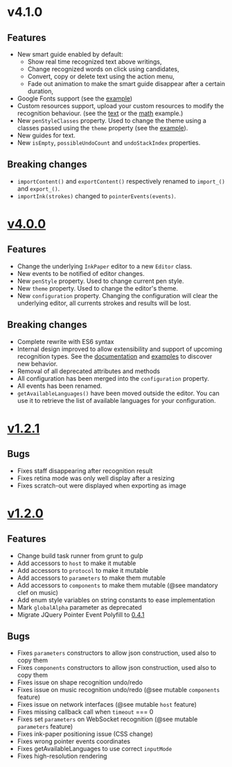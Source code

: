 # v4.1.0

## Features
- New smart guide enabled by default:
    - Show real time recognized text above writings,
    - Change recognized words on click using candidates,
    - Convert, copy or delete text using the action menu,
    - Fade out animation to make the smart guide disappear after a certain duration,
- Google Fonts support (see the [example](./examples/v4/customize_style.html))
- Custom resources support, upload your custom resources to modify the recognition behaviour. (see the [text](./examples/v4/custom_resources_text.html) or the [math](./examples/v4/custom_resources_math.html) example.)
- New `penStyleClasses` property. Used to change the theme using a classes passed using the `theme` property (see the [example](./examples/v4/customize_style.html)).
- New guides for text.
- New `isEmpty`, `possibleUndoCount` and `undoStackIndex` properties.

## Breaking changes
- `importContent()` and `exportContent()` respectively renamed to `import_()` and `export_()`.
- `importInk(strokes)` changed to `pointerEvents(events)`.

# [v4.0.0](https://github.com/MyScript/MyScriptJS/tree/v4.0.0)

## Features
- Change the underlying `InkPaper` editor to a new `Editor` class.
- New events to be notified of editor changes.
- New `penStyle` property. Used to change current pen style. 
- New `theme` property. Used to change the editor's theme. 
- New `configuration` property. Changing the configuration will clear the underlying editor, all currents strokes and results will be lost.
 
## Breaking changes
- Complete rewrite with ES6 syntax
- Internal design improved to allow extensibility and support of upcoming recognition types. See the [documentation](./docs/index.html) and [examples](./examples/index.html) to discover new behavior. 
- Removal of all deprecated attributes and methods
- All configuration has been merged into the `configuration` property.
- All events has been renamed. 
- `getAvailableLanguages()` have been moved outside the editor. You can use it to retrieve the list of available languages for your configuration.

# [v1.2.1](https://github.com/MyScript/MyScriptJS/tree/v1.2.1)

## Bugs
- Fixes staff disappearing after recognition result
- Fixes retina mode was only well display after a resizing
- Fixes scratch-out were displayed when exporting as image 

# [v1.2.0](https://github.com/MyScript/MyScriptJS/tree/v1.2.0)

## Features
- Change build task runner from grunt to gulp
- Add accessors to `host` to make it mutable
- Add accessors to `protocol` to make it mutable
- Add accessors to `parameters` to make them mutable
- Add accessors to `components` to make them mutable (@see mandatory clef on music)
- Add enum style variables on string constants to ease implementation
- Mark `globalAlpha` parameter as deprecated
- Migrate JQuery Pointer Event Polyfill to [0.4.1](https://github.com/jquery/PEP/releases/tag/0.4.1)

## Bugs
- Fixes `parameters` constructors to allow json construction, used also to copy them
- Fixes `components` constructors to allow json construction, used also to copy them
- Fixes issue on shape recognition undo/redo
- Fixes issue on music recognition undo/redo (@see mutable `components` feature)
- Fixes issue on network interfaces (@see mutable `host` feature)
- Fixes missing callback call when `timeout` === 0
- Fixes set `parameters` on WebSocket recognition (@see mutable `parameters` feature)
- Fixes ink-paper positioning issue (CSS change)
- Fixes wrong pointer events coordinates
- Fixes getAvailableLanguages to use correct `inputMode`
- Fixes high-resolution rendering
